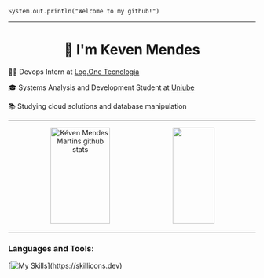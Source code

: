 
<code>System.out.println("Welcome to my github!")</code>
<hr>
<h1 align="center">👋 I'm Keven Mendes</h1>
<p>👨‍💻 Devops Intern at <a href="https://logone.com.br/" target="blank_">Log.One Tecnologia</a></p>
<p>🎓  Systems Analysis and Development Student at <a href="https://uniube.br/" target="blank_">Uniube</a></p>
<p>📚 Studying cloud solutions and database manipulation</p>
<hr>
<div align="center">  
  <img width="49%" height="195px" src="https://github-readme-stats.vercel.app/api?username=DGKeven&show_icons=true&count_private=true&hide_border=true&title_color=8B4513&icon_color=8B4513&text_color=8B4513&bg_color=0d1117" alt="Kéven Mendes Martins github stats" /> 
  <img width="41%" height="195px" src="https://github-readme-stats.vercel.app/api/top-langs/?username=DGKeven&layout=compact&hide_border=true&title_color=8B4513&text_color=8B4513&bg_color=0d1117" />
</div>
<div style="display: inline_block">
<hr>
<h3 align="left">Languages and Tools:</h3>

[![My Skills](https://skillicons.dev/icons?i=java,spring,aws,nodejs,mysql,linux,js,git,)](https://skillicons.dev)
  
  
  
  
  ##

</div>
